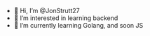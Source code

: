 - 👋 Hi, I’m @JonStrutt27
- 👀 I’m interested in learning backend
- 🌱 I’m currently learning Golang, and soon JS

<!---
JonStrutt27/JonStrutt27 is a ✨ special ✨ repository because its `README.md` (this file) appears on your GitHub profile.
You can click the Preview link to take a look at your changes.
--->
